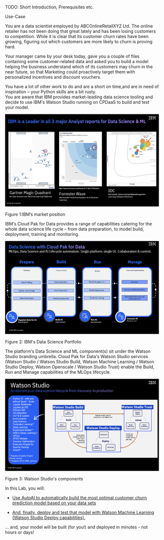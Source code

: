 TODO: Short Introduction, Prerequisites etc.

Use-Case

You are a data scientist employed by ABCOnlineRetailXYZ Ltd. The online
retailer has not been doing that great lately and has been losing
customers to competition. While it is clear that its customer churn
rates have been growing, figuring out which customers are more likely to
churn is proving hard.

Your manager came by your desk today, gave you a couple of files
containing some customer-related data and asked you to build a model
helping the business understand which of its customers may churn in the
near future, so that Marketing could proactively target them with
personalized incentives and discount vouchers.

You have a lot of other work to do and are a short on time,and are in
need of inspiration – your Python skills are a bit rusty.  
You are aware that IBM provides market-leading data science tooling and
decide to use IBM<span dir="rtl">’</span>s Watson Studio running on
CPDaaS to build and test your model.

<img src="images/media/image1.png"
style="width:5.58649in;height:3.14102in"
alt="Graphical user interface, application Description automatically generated" />

Figure 1:IBM’s market position

IBM<span dir="rtl">’</span>s Cloud Pak for Data provides a range of
capabilities catering for the whole data science life cycle – from data
preparation, to model build, deployment, training and monitoring.

<img src="images/media/image2.png"
style="width:5.63351in;height:3.16746in"
alt="Graphical user interface, application Description automatically generated" />

Figure 2: IBM's Data Science Portfolio

The platform<span dir="rtl">’</span>s Data Science and ML component(s)
sit under the Watson Studio branding umbrella. Cloud Pak for Data<span
dir="rtl">’</span>s Watson Studio services (Watson Studio / Watson
Studio Build, Watson Machine Learning / Watson Studio Deploy, Watson
Openscale / Watson Studio Trust) enable the Build, Run and Manage
capabilities of the MLOps lifecycle.

<img src="images/media/image3.png"
style="width:5.58774in;height:3.14173in"
alt="Graphical user interface Description automatically generated with medium confidence" />

Figure 3: Watson Studio's components

In this Lab, you will:

-   [Use AutoAI to automatically build the most optimal customer churn
    prediction model based on your data sets](#bookmark)

-   [And, finally, deploy and test that model with Watson Machine
    Learning (Watson Studio Deploy capabilities).](#bookmark1)

… and, your model will be built (for you!) and deployed in minutes - not
hours or days!
